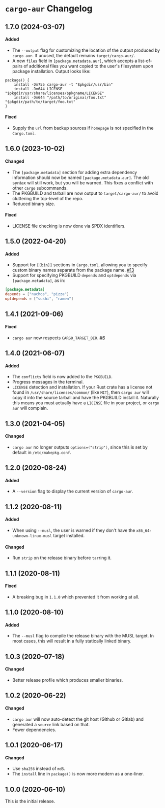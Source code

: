 # `cargo-aur` Changelog

## 1.7.0 (2024-03-07)

#### Added

- The `--output` flag for customizing the location of the output produced by
  `cargo aur`. If unused, the default remains `target/cargo-aur/`.
- A new `files` field in `[package.metadata.aur]`, which accepts a list-of-pairs
  of additional files you want copied to the user's filesystem upon package
  installation. Output looks like:

```
package() {
    install -Dm755 cargo-aur -t "$pkgdir/usr/bin"
    install -Dm644 LICENSE "$pkgdir/usr/share/licenses/$pkgname/LICENSE"
    install -Dm644 "/path/to/original/foo.txt" "$pkgdir/path/to/target/foo.txt"
}
```

#### Fixed

- Supply the `url` from backup sources if `homepage` is not specified in the `Cargo.toml`.

## 1.6.0 (2023-10-02)

#### Changed

- The `[package.metadata]` section for adding extra dependency information
  should now be named `[package.metadata.aur]`. The old syntax will still work,
  but you will be warned. This fixes a conflict with other `cargo` subcommands.
- The PKGBUILD and tarball are now output to `target/cargo-aur/` to avoid
  cluttering the top-level of the repo.
- Reduced binary size.

#### Fixed

- LICENSE file checking is now done via SPDX identifiers.

## 1.5.0 (2022-04-20)

#### Added

- Support for `[[bin]]` sections in `Cargo.toml`, allowing you to specify custom
  binary names separate from the package name. [#13]
- Support for specifying PKGBUILD `depends` and `optdepends` via
  `[package.metadata]`, as in:

```toml
[package.metadata]
depends = ["nachos", "pizza"]
optdepends = ["sushi", "ramen"]
```

[#13]: https://github.com/fosskers/cargo-aur/pull/13

## 1.4.1 (2021-09-06)

#### Fixed

- `cargo aur` now respects `CARGO_TARGET_DIR`. [#6]

[#6]: https://github.com/fosskers/cargo-aur/pull/6

## 1.4.0 (2021-06-07)

#### Added

- The `conflicts` field is now added to the `PKGBUILD`.
- Progress messages in the terminal.
- `LICENSE` detection and installation. If your Rust crate has a license not
  found in `/usr/share/licenses/common/` (like `MIT`), then `cargo aur` will
  copy it into the source tarball and have the PKGBUILD install it. Naturally
  this means you must actually have a `LICENSE` file in your project, or `cargo aur` will complain.

## 1.3.0 (2021-04-05)

#### Changed

- `cargo aur` no longer outputs `options=("strip")`, since this is set by
  default in `/etc/makepkg.conf`.

## 1.2.0 (2020-08-24)

#### Added

- A `--version` flag to display the current version of `cargo-aur`.

## 1.1.2 (2020-08-11)

#### Added

- When using `--musl`, the user is warned if they don't have the
  `x86_64-unknown-linux-musl` target installed.

#### Changed

- Run `strip` on the release binary before `tar`ring it.

## 1.1.1 (2020-08-11)

#### Fixed

- A breaking bug in `1.1.0` which prevented it from working at all.

## 1.1.0 (2020-08-10)

#### Added

- The `--musl` flag to compile the release binary with the MUSL target. In most
  cases, this will result in a fully statically linked binary.

## 1.0.3 (2020-07-18)

#### Changed

- Better release profile which produces smaller binaries.

## 1.0.2 (2020-06-22)

#### Changed

- `cargo aur` will now auto-detect the git host (Github or Gitlab) and generated
  a `source` link based on that.
- Fewer dependencies.

## 1.0.1 (2020-06-17)

#### Changed

- Use `sha256` instead of `md5`.
- The `install` line in `package()` is now more modern as a one-liner.

## 1.0.0 (2020-06-10)

This is the initial release.
